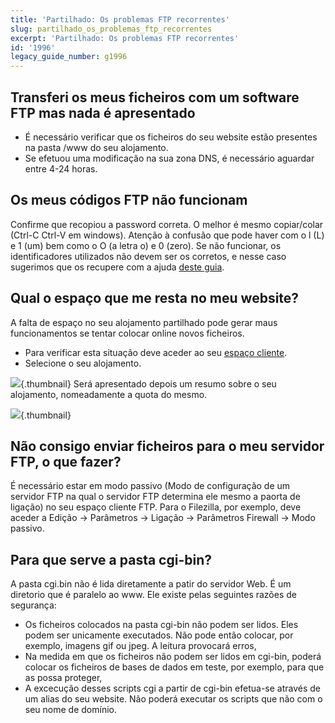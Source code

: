 ```yaml
---
title: 'Partilhado: Os problemas FTP recorrentes'
slug: partilhado_os_problemas_ftp_recorrentes
excerpt: 'Partilhado: Os problemas FTP recorrentes'
id: '1996'
legacy_guide_number: g1996
---
```


## Transferi os meus ficheiros com um software FTP mas nada é apresentado

- É necessário verificar que os ficheiros do seu website estão presentes na pasta /www do seu alojamento.
- Se efetuou uma modificação na sua zona DNS, é necessário aguardar entre 4-24 horas.

## Os meus códigos FTP não funcionam
Confirme que recopiou a password correta. O melhor é mesmo copiar/colar (Ctrl-C Ctrl-V em windows). Atenção à confusão que pode haver com o l (L) e 1 (um) bem como o O (a letra o) e 0 (zero).
Se não funcionar, os identificadores utilizados não devem ser os corretos, e nesse caso sugerimos que os recupere com a ajuda [deste guia](https://www.ovh.pt/g1374.colocar-o-meu-site-online#colocar_os_meus_ficheiros_no_ftp_obter_os_meus_identificadores_ftp).


## Qual o espaço que me resta no meu website?
A falta de espaço no seu alojamento partilhado pode gerar maus funcionamentos se tentar colocar online novos ficheiros.

- Para verificar esta situação deve aceder ao seu [espaço cliente](https://www.ovh.com/manager/web/login/).
- Selecione o seu alojamento.



![](images/img_3298.jpg){.thumbnail}
Será apresentado depois um resumo sobre o seu alojamento, nomeadamente a quota do mesmo.

![](images/img_3299.jpg){.thumbnail}


## Não consigo enviar ficheiros para o meu servidor FTP, o que fazer?
É necessário estar em modo passivo (Modo de configuração de um servidor FTP na qual o servidor FTP determina ele mesmo a paorta de ligação) no seu espaço cliente FTP. Para o Filezilla, por exemplo, deve aceder a Edição -> Parâmetros -> Ligação -> Parâmetros Firewall -> Modo passivo.


## Para que serve a pasta cgi-bin?
A pasta cgi.bin não é lida diretamente a patir do servidor Web. É um diretorio que é paralelo ao www. Ele existe pelas seguintes razões de segurança:

- Os ficheiros colocados na pasta cgi-bin não podem ser lidos. Eles podem ser unicamente executados. Não pode então colocar, por exemplo, imagens gif ou jpeg. A leitura provocará erros,
- Na medida em que os ficheiros não podem ser lidos em cgi-bin, poderá colocar os ficheiros de bases de dados em teste, por exemplo, para que as possa proteger,
- A excecução desses scripts cgi a partir de cgi-bin efetua-se através de um alias do seu website. Não poderá executar os scripts que não com o seu nome de domínio.



